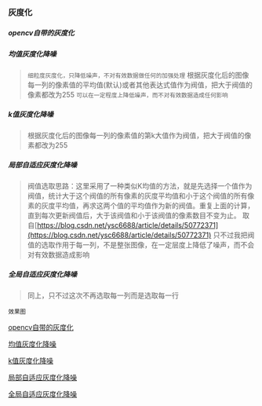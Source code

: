 ### 灰度化

##### opencv自带的灰度化

##### 均值灰度化降噪
> `细粒度灰度化，只降低噪声，不对有效数据做任何的加强处理`
根据灰度化后的图像每一列的像素值的平均值(默认)或者其他表达式值作为阀值，把大于阀值的像素都改为255
`可以在一定程度上降低噪声，而不对有效数据造成任何影响`

##### k值灰度化降噪
> 根据灰度化后的图像每一列的像素值的第k大值作为阀值，把大于阀值的像素都改为255

##### 局部自适应灰度化降噪
> 阀值选取思路：这里采用了一种类似K均值的方法，就是先选择一个值作为阀值，统计大于这个阀值的所有像素的灰度平均值和小于这个阀值的所有像素的灰度平均值，再求这两个值的平均值作为新的阀值。重复上面的计算，直到每次更新阀值后，大于该阀值和小于该阀值的像素数目不变为止。
取自[https://blog.csdn.net/ysc6688/article/details/50772371](https://blog.csdn.net/ysc6688/article/details/50772371)
只不过我把阀值的选取作用于每一列，不是整张图像，在一定层度上降低了噪声，而不会对有效数据造成影响

##### 全局自适应灰度化降噪
> 同上，只不过这次不再选取每一列而是选取每一行

`效果图`

[opencv自带的灰度化](grayNative.png)

[均值灰度化降噪](grayRowByMidle.png)

[k值灰度化降噪](grayRowByKLargest.png)

[局部自适应灰度化降噪](grayColByPartAdapThreshold.png)

[全局自适应灰度化降噪](grayColByAdapThreshold.png)